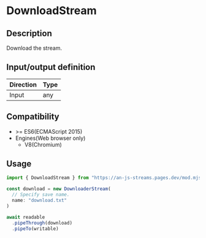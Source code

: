 # DownloadStream

## Description
Download the stream.

## Input/output definition
|Direction|Type|
|-|-|
|Input|any|

## Compatibility
* \>= ES6(ECMAScript 2015)
* Engines(Web browser only)
  * V8(Chromium)

## Usage
```ts
import { DownloadStream } from "https://an-js-streams.pages.dev/mod.mjs"

const download = new DownloaderStream(
  // Specify save name.
  name: "download.txt"
)

await readable
  .pipeThrough(download)
  .pipeTo(writable)
```